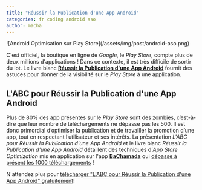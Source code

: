 ```yaml
---
title: "Réussir la Publication d'une App Android"
categories: fr coding android aso
author: macha
---
```


<div class="text-center lead" markdown="1">
  ![Android Optimisation sur Play Store](/assets/img/post/android-aso.png)
</div>

C'est officiel, la boutique en ligne de _Google_, le _Play Store_, compte plus de deux millions d'applications !
Dans ce contexte, il est très difficile de sortir du lot. Le livre blanc
[**Réussir la Publication d'une App Android**](/subscribe-aso/) fournit des
astuces pour donner de la visibilité sur le _Play Store_ à une application.

<!--more-->

## L'ABC pour Réussir la Publication d'une App Android

Plus de 80% des app présentes sur le _Play Store_ sont des zombies, c’est-à-dire
que leur nombre de téléchargements ne dépasse pas les 500. Il est donc
primordial d’optimiser la publication et de travailler la promotion d’une app,
tout en respectant l’utilisateur et ses intérêts. La présentation _L'ABC pour
Réussir la Publication d'une App Android_ et le livre blanc _Réussir la
Publication d'une App Android_ détaillent des techniques d’_App Store
Optimization_ mis en application sur l'app
**[BaChamada](/blog/2015/01/04/bachamada-bat-la-chamade-a-fond/)** qui
[dépasse à présent les 1000 téléchargements](/blog/2016/06/21/bachamada-a-atteint-les-1000-telechargements/) !

N'attendez plus pour [télécharger "L'ABC pour Réussir la Publication d'une App
Android" gratuitement](/subscribe-aso/)!
